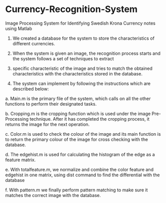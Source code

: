 # Currency-Recognition-System
Image Processing System for Identifying Swedish Krona Currency notes using Matlab

1. We created a database for the system to store the characteristics of different currencies. 

2. When the system is given an image, the recognition process starts and the system follows a set of techniques to extract

3. specific characteristic of the image and tries to match the obtained characteristics with the characteristics stored in the database.

4. The system can implement by following the instructions which are described below:

a. Main.m is the primary file of the system, which calls on all the other functions to perform their designated tasks.

b. Cropping.m is the cropping function which is used under the image Pre-Processing technique. After it has completed the cropping process, it returns the image for the next operation.

c. Color.m is used to check the colour of the image and its main function is to return the primary colour of the image for cross checking with the database.

d. The edgehist.m is used for calculating the histogram of the edge as a feature matrix.

e. With totalfeature.m, we normalize and combine the color feature and edgehist in one matrix, using dist command to find the differential with the database

f. With pattern.m we finally perform pattern matching to make sure it matches the correct image with the database.

